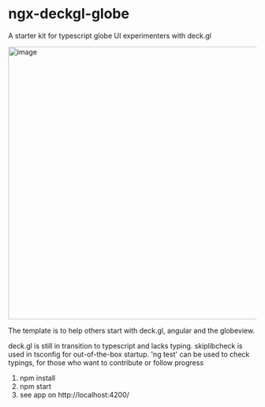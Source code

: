 # ngx-deckgl-globe
A starter kit for typescript globe UI experimenters with deck.gl

<img width="552" alt="image" src="https://user-images.githubusercontent.com/17417820/216807410-c7c5990b-637d-4352-99a4-fd1e46ddb941.png">

The template is to help others start with deck.gl, angular and the globeview.

deck.gl is still in transition to typescript and lacks typing.
skiplibcheck is used in tsconfig for out-of-the-box startup. 
'ng test' can be used to check typings, for those who want to contribute or follow progress

1. npm install
2. npm start
3. see app on http://localhost:4200/
